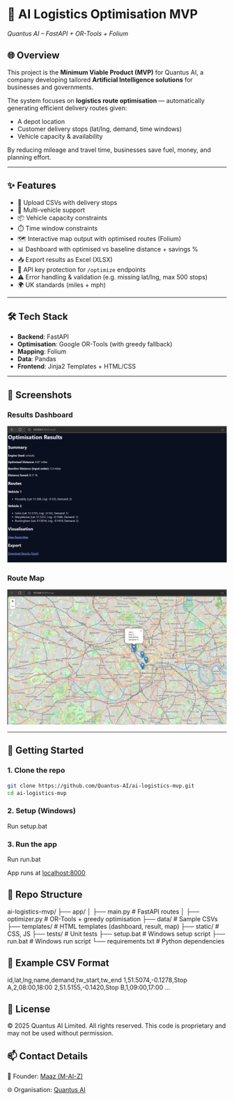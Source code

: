 # 🚚 AI Logistics Optimisation MVP  
*Quantus AI – FastAPI + OR-Tools + Folium*  

## 🌐 Overview  
This project is the **Minimum Viable Product (MVP)** for Quantus AI, a company developing tailored **Artificial Intelligence solutions** for businesses and governments.  

The system focuses on **logistics route optimisation** — automatically generating efficient delivery routes given:  
- A depot location  
- Customer delivery stops (lat/lng, demand, time windows)  
- Vehicle capacity & availability  

By reducing mileage and travel time, businesses save fuel, money, and planning effort.  

---

## ✨ Features  
- 📂 Upload CSVs with delivery stops  
- 🚚 Multi-vehicle support  
- 📦 Vehicle capacity constraints  
- ⏱️ Time window constraints  
- 🗺️ Interactive map output with optimised routes (Folium)  
- 📊 Dashboard with optimised vs baseline distance + savings %  
- 📥 Export results as Excel (XLSX)  
- 🔑 API key protection for `/optimize` endpoints  
- ⚠️ Error handling & validation (e.g. missing lat/lng, max 500 stops)  
- 🌍 UK standards (miles + mph)  

---

## 🛠️ Tech Stack  
- **Backend**: FastAPI  
- **Optimisation**: Google OR-Tools (with greedy fallback)  
- **Mapping**: Folium  
- **Data**: Pandas  
- **Frontend**: Jinja2 Templates + HTML/CSS  

---

## 📸 Screenshots  

### Results Dashboard  
![Results Dashboard](docs/result-dashboard.png)  

### Route Map  
![Route Map](docs/route-map.png)  

 

---

## 🚀 Getting Started  

### 1. Clone the repo  
```bash
git clone https://github.com/Quantus-AI/ai-logistics-mvp.git
cd ai-logistics-mvp

```

### 2. Setup (Windows)
Run setup.bat

### 3. Run the app
Run run.bat

App runs at [localhost:8000](http://localhost:8000)

## 📂 Repo Structure
ai-logistics-mvp/
├── app/
│   ├── main.py           # FastAPI routes
│   ├── optimizer.py      # OR-Tools + greedy optimisation
├── data/                 # Sample CSVs
├── templates/            # HTML templates (dashboard, result, map)
├── static/               # CSS, JS
├── tests/                # Unit tests
├── setup.bat             # Windows setup script
├── run.bat               # Windows run script
└── requirements.txt      # Python dependencies

## 🧪 Example CSV Format
id,lat,lng,name,demand,tw_start,tw_end
1,51.5074,-0.1278,Stop A,2,08:00,18:00
2,51.5155,-0.1420,Stop B,1,09:00,17:00
...

## 📜 License
© 2025 Quantus AI Limited. All rights reserved.
This code is proprietary and may not be used without permission.

## 📫 Contact Details
👤 Founder: [Maaz (M-AI-Z)](https://github.com/M-AI-Z)

🌐 Organisation: [Quantus AI](https://github.com/Quantus-AI)